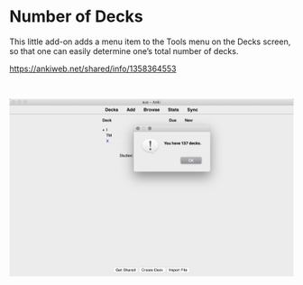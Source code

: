 # Number of Decks

This little add-on adds a menu item to the Tools menu on the Decks screen, so that one can easily determine one’s total number of decks.

https://ankiweb.net/shared/info/1358364553

 
<p align="center"><img src="number_of_decks.png" alt="screenshot" width=610></p>
 


